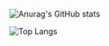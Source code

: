 ![Anurag's GitHub stats](https://github-readme-stats.vercel.app/api?username=Le-o-n&show_icons=true&theme=radical)

![Top Langs](https://github-readme-stats.vercel.app/api/top-langs/?username=Le-o-n&hide_progress=true)
<!--
**Le-o-n/Le-o-n** is a ✨ _special_ ✨ repository because its `README.md` (this file) appears on your GitHub profile.

Here are some ideas to get you started:

- 🔭 I’m currently working on ...
- 🌱 I’m currently learning ...
- 👯 I’m looking to collaborate on ...
- 🤔 I’m looking for help with ...
- 💬 Ask me about ...
- 📫 How to reach me: ...
- 😄 Pronouns: ...
- ⚡ Fun fact: ...
-->
